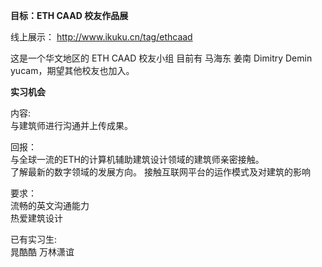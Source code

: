 **目标：ETH CAAD 校友作品展**

线上展示：  http://www.ikuku.cn/tag/ethcaad


这是一个华文地区的 ETH CAAD 校友小组
目前有 马海东 姜南 Dimitry Demin yucam，期望其他校友也加入。



**实习机会**  

内容:  
与建筑师进行沟通并上传成果。  

回报：  
与全球一流的ETH的计算机辅助建筑设计领域的建筑师亲密接触。   
了解最新的数字领域的发展方向。 
接触互联网平台的运作模式及对建筑的影响   

要求：  
流畅的英文沟通能力  
热爱建筑设计  

已有实习生:  
晁酷酷   万林潇谊
